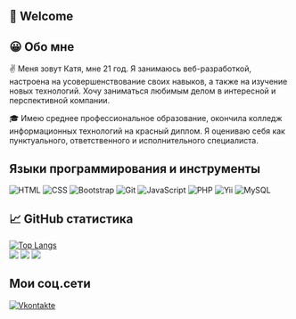## :raising_hand: Welcome

## :grinning: Обо мне
:v: Меня зовут Катя, мне 21 год. Я занимаюсь веб-разработкой, настроена на усовершенствование своих навыков, а также на изучение новых технологий. Хочу заниматься любимым делом в интересной и перспективной компании.

:mortar_board: Имею среднее профессиональное образование, окончила колледж информационных технологий на красный диплом. Я оцениваю себя как пунктуального, ответственного и исполнительного специалиста.

## Языки программирования и инструменты
![HTML](https://img.shields.io/badge/-HTML-orange?style=for-the-badge&logo=HTML5&labelColor=FFF6E8)
![CSS](https://img.shields.io/badge/-CSS-1572B5?style=for-the-badge&logo=CSS3&labelColor=EAEBFE&logoColor=1572B5)
![Bootstrap](https://img.shields.io/badge/-Bootstrap-800080?style=for-the-badge&logo=Bootstrap&labelColor=F4E7F4&logoColor=800080)
![Git](https://img.shields.io/badge/-Git-F05033?style=for-the-badge&logo=Git&labelColor=FFEEEB&logoColor=F05033)
![JavaScript](https://img.shields.io/badge/-JavaScript-F7DF1E?style=for-the-badge&logo=JavaScript&labelColor=FFFDF1&logoColor=F7DF1E)
![PHP](https://img.shields.io/badge/-PHP-777BB4?style=for-the-badge&logo=PHP&labelColor=F0F1FA&logoColor=777BB4)
![Yii](https://img.shields.io/badge/-Yii-blue?style=for-the-badge&logo=Framework7&labelColor=F8F8FF&logoColor=blue)
![MySQL](https://img.shields.io/badge/-MySQL-4479A1?style=for-the-badge&logo=MySQL&labelColor=EFF8FF&logoColor=4479A1)

## :chart_with_upwards_trend: GitHub статистика
[![Top Langs](https://github-readme-stats.vercel.app/api/top-langs/?username=ketrindorofeeva)](https://github.com/ketrindorofeeva/github-readme-stats)  
![](https://github-profile-summary-cards.vercel.app/api/cards/profile-details?username=ketrindorofeeva&theme=github)
![](https://github-profile-summary-cards.vercel.app/api/cards/most-commit-language?username=ketrindorofeeva&theme=github)
![](https://github-profile-summary-cards.vercel.app/api/cards/repos-per-language?username=ketrindorofeeva&theme=github)

## Мои соц.сети
[![Vkontakte](https://img.shields.io/badge/-VK-0077FF?style=for-the-badge&logo=VK&labelColor=E7F2FE&logoColor=0077FF)](https://vk.com/kdorf7)
